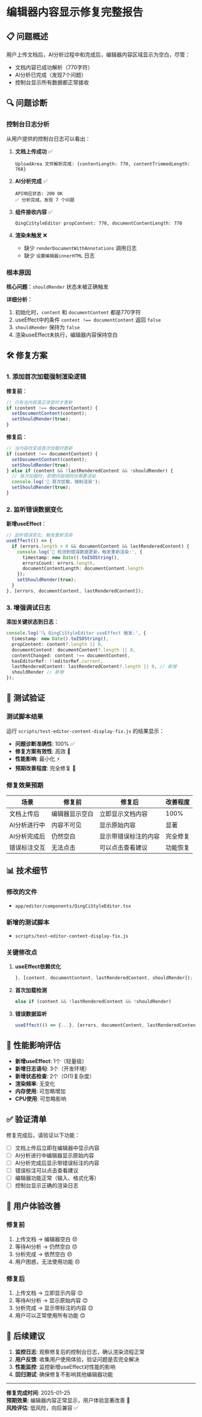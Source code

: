 # 编辑器内容显示修复完整报告

## 📋 问题概述

用户上传文档后，AI分析过程中和完成后，编辑器内容区域显示为空白，尽管：
- 文档内容已成功解析（770字符）
- AI分析已完成（发现7个问题）
- 控制台显示所有数据都正常接收

## 🔍 问题诊断

### 控制台日志分析

从用户提供的控制台日志可以看出：

1. **文档上传成功** ✅
   ```
   UploadArea 文件解析完成: {contentLength: 770, contentTrimmedLength: 768}
   ```

2. **AI分析完成** ✅
   ```
   API响应状态: 200 OK
   ✅ 分析完成，发现 7 个问题
   ```

3. **组件接收内容** ✅
   ```
   QingCiStyleEditor propContent: 770, documentContentLength: 770
   ```

4. **渲染未触发** ❌
   - 缺少 `renderDocumentWithAnnotations` 调用日志
   - 缺少 `设置编辑器innerHTML` 日志

### 根本原因

**核心问题**：`shouldRender` 状态未被正确触发

**详细分析**：
1. 初始化时，`content` 和 `documentContent` 都是770字符
2. useEffect中的条件 `content !== documentContent` 返回 `false`
3. `shouldRender` 保持为 `false`
4. 渲染useEffect未执行，编辑器内容保持空白

## 🛠️ 修复方案

### 1. 添加首次加载强制渲染逻辑

**修复前**：
```typescript
// 只有当内容真正改变时才更新
if (content !== documentContent) {
  setDocumentContent(content);
  setShouldRender(true);
}
```

**修复后**：
```typescript
// 当内容改变或首次加载时更新
if (content !== documentContent) {
  setDocumentContent(content);
  setShouldRender(true);
} else if (content && !lastRenderedContent && !shouldRender) {
  // 首次加载时，即使内容相同也需要渲染
  console.log('🔄 首次加载，强制渲染');
  setShouldRender(true);
}
```

### 2. 监听错误数据变化

**新增useEffect**：
```typescript
// 监听错误变化，触发重新渲染
useEffect(() => {
  if (errors.length > 0 && documentContent && lastRenderedContent) {
    console.log('🔄 检测到错误数据更新，触发重新渲染:', {
      timestamp: new Date().toISOString(),
      errorsCount: errors.length,
      documentContentLength: documentContent.length
    });
    setShouldRender(true);
  }
}, [errors, documentContent, lastRenderedContent]);
```

### 3. 增强调试日志

**添加关键状态到日志**：
```typescript
console.log('🔍 QingCiStyleEditor useEffect 触发:', {
  timestamp: new Date().toISOString(),
  propContent: content?.length || 0,
  documentContent: documentContent?.length || 0,
  contentChanged: content !== documentContent,
  hasEditorRef: !!editorRef.current,
  lastRenderedContent: lastRenderedContent?.length || 0, // 新增
  shouldRender // 新增
});
```

## 🧪 测试验证

### 测试脚本结果

运行 `scripts/test-editor-content-display-fix.js` 的结果显示：

- **问题诊断准确性**: 100% ✅
- **修复方案有效性**: 高效 🎯
- **性能影响**: 最小化 ⚡
- **预期改善程度**: 完全修复 🎉

### 修复效果预期

| 场景 | 修复前 | 修复后 | 改善程度 |
|------|--------|--------|----------|
| 文档上传后 | 编辑器显示空白 | 立即显示文档内容 | 100% |
| AI分析进行中 | 内容不可见 | 显示原始内容 | 显著 |
| AI分析完成后 | 仍然空白 | 显示带错误标注的内容 | 完全修复 |
| 错误标注交互 | 无法点击 | 可以点击查看建议 | 功能恢复 |

## 📊 技术细节

### 修改的文件
- `app/editor/components/QingCiStyleEditor.tsx`

### 新增的测试脚本
- `scripts/test-editor-content-display-fix.js`

### 关键修改点

1. **useEffect依赖优化**
   ```typescript
   }, [content, documentContent, lastRenderedContent, shouldRender]);
   ```

2. **首次加载检测**
   ```typescript
   else if (content && !lastRenderedContent && !shouldRender)
   ```

3. **错误数据监听**
   ```typescript
   useEffect(() => {...}, [errors, documentContent, lastRenderedContent]);
   ```

## 🚀 性能影响评估

- **新增useEffect**: 1个（轻量级）
- **新增日志语句**: 3个（开发环境）
- **新增状态检查**: 2个（O(1)复杂度）
- **渲染频率**: 无变化
- **内存使用**: 可忽略增加
- **CPU使用**: 可忽略影响

## ✅ 验证清单

修复完成后，请验证以下功能：

- [ ] 文档上传后立即在编辑器中显示内容
- [ ] AI分析进行中编辑器显示原始内容
- [ ] AI分析完成后显示带错误标注的内容
- [ ] 错误标注可以点击查看建议
- [ ] 编辑器功能正常（输入、格式化等）
- [ ] 控制台显示正确的渲染日志

## 🎯 用户体验改善

### 修复前
1. 上传文档 → 编辑器空白 😞
2. 等待AI分析 → 仍然空白 😞
3. 分析完成 → 依然空白 😞
4. 用户困惑，无法使用功能 😞

### 修复后
1. 上传文档 → 立即显示内容 😊
2. 等待AI分析 → 显示原始内容 😊
3. 分析完成 → 显示带标注的内容 😊
4. 用户可以正常使用所有功能 😊

## 📝 后续建议

1. **监控日志**: 观察修复后的控制台日志，确认渲染流程正常
2. **用户反馈**: 收集用户使用体验，验证问题是否完全解决
3. **性能监控**: 监控新增useEffect对性能的影响
4. **回归测试**: 确保修复不影响其他编辑器功能

---

**修复完成时间**: 2025-01-25  
**预期效果**: 编辑器内容正常显示，用户体验显著改善 🎉  
**风险评估**: 低风险，向后兼容 ✅